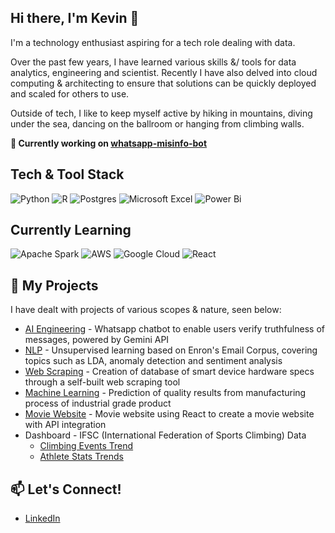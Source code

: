 ## Hi there, I'm Kevin 👋

<!--
**kevinkyhalim/kevinkyhalim** is a ✨ _special_ ✨ repository because its `README.md` (this file) appears on your GitHub profile.

Here are some ideas to get you started:

- 🔭 I’m currently working on ...
- 🌱 I’m currently learning ...
- 👯 I’m looking to collaborate on ...
- 🤔 I’m looking for help with ...
- 💬 Ask me about ...
- 📫 How to reach me: ...
- 😄 Pronouns: ...
- ⚡ Fun fact: ...
-->

I'm a technology enthusiast aspiring for a tech role dealing with data.

Over the past few years, I have learned various skills &/ tools for data analytics, engineering and scientist. Recently I have also delved into cloud computing & architecting to ensure that solutions can be quickly deployed and scaled for others to use.

Outside of tech, I like to keep myself active by hiking in mountains, diving under the sea, dancing on the ballroom or hanging from climbing walls.

**🔭 Currently working on [whatsapp-misinfo-bot](https://github.com/kevinkyhalim/misinfo-whatsapp-bot)**

## Tech & Tool Stack
![Python](https://img.shields.io/badge/python-3670A0?style=for-the-badge&logo=python&logoColor=ffdd54)
![R](https://img.shields.io/badge/r-%23276DC3.svg?style=for-the-badge&logo=r&logoColor=white)
![Postgres](https://img.shields.io/badge/postgres-%23316192.svg?style=for-the-badge&logo=postgresql&logoColor=white)
![Microsoft Excel](https://img.shields.io/badge/Microsoft_Excel-217346?style=for-the-badge&logo=microsoft-excel&logoColor=white)
![Power Bi](https://img.shields.io/badge/power_bi-F2C811?style=for-the-badge&logo=powerbi&logoColor=black)

## Currently Learning
![Apache Spark](https://img.shields.io/badge/Apache%20Spark-FDEE21?style=flat-square&logo=apachespark&logoColor=black)
![AWS](https://img.shields.io/badge/AWS-%23FF9900.svg?style=for-the-badge&logo=amazon-aws&logoColor=white)
![Google Cloud](https://img.shields.io/badge/GoogleCloud-%234285F4.svg?style=for-the-badge&logo=google-cloud&logoColor=white)
![React](https://img.shields.io/badge/react-%2320232a.svg?style=for-the-badge&logo=react&logoColor=%2361DAFB)

## 📂 My Projects
I have dealt with projects of various scopes & nature, seen below:
- [AI Engineering](https://github.com/kevinkyhalim/misinfo-whatsapp-bot) - Whatsapp chatbot to enable users verify truthfulness of messages, powered by Gemini API
- [NLP](https://github.com/kevinkyhalim/enron_ind5003) - Unsupervised learning based on Enron's Email Corpus, covering topics such as LDA, anomaly detection and sentiment analysis
- [Web Scraping](https://github.com/kevinkyhalim/smart_device_web_scraper) - Creation of database of smart device hardware specs through a self-built web scraping tool
- [Machine Learning](https://github.com/kevinkyhalim/quality_prediction_ml_modeling) - Prediction of quality results from manufacturing process of industrial grade product
- [Movie Website](https://github.com/kevinkyhalim/react_movie_website) - Movie website using React to create a movie website with API integration
- Dashboard - IFSC (International Federation of Sports Climbing) Data
    - [Climbing Events Trend](https://public.tableau.com/app/profile/kevin.halim4485/viz/IFSC_general_overview/IFSCEventsMedalsOverTheYears)
    - [Athlete Stats Trends](https://public.tableau.com/app/profile/kevin.halim4485/viz/ifsc_viz2/ClimbingAthletesTrendOverTime)

## 📫 Let's Connect!
- [LinkedIn](www.linkedin.com/in/kevinkyhalim)
